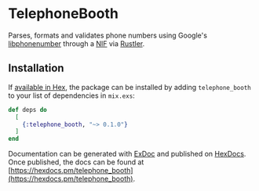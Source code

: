 # TelephoneBooth

Parses, formats and validates phone numbers using Google's 
[libphonenumber](https://github.com/google/libphonenumber) through a 
[NIF](http://erlang.org/doc/tutorial/nif.html) via [Rustler](https://github.com/rusterlium/rustler).

## Installation

If [available in Hex](https://hex.pm/docs/publish), the package can be installed
by adding `telephone_booth` to your list of dependencies in `mix.exs`:

```elixir
def deps do
  [
    {:telephone_booth, "~> 0.1.0"}
  ]
end
```

Documentation can be generated with [ExDoc](https://github.com/elixir-lang/ex_doc)
and published on [HexDocs](https://hexdocs.pm). Once published, the docs can
be found at [https://hexdocs.pm/telephone_booth](https://hexdocs.pm/telephone_booth).

